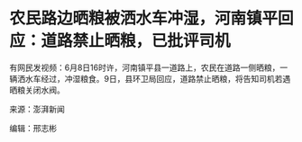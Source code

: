 

# 农民路边晒粮被洒水车冲湿，河南镇平回应：道路禁止晒粮，已批评司机

有网民发视频：6月8日16时许，河南镇平县一道路上，农民在道路一侧晒粮，一辆洒水车经过，冲湿粮食。9日，县环卫局回应，道路禁止晒粮，将告知司机若遇晒粮关闭水阀。

来源：澎湃新闻

编辑：邢志彬

